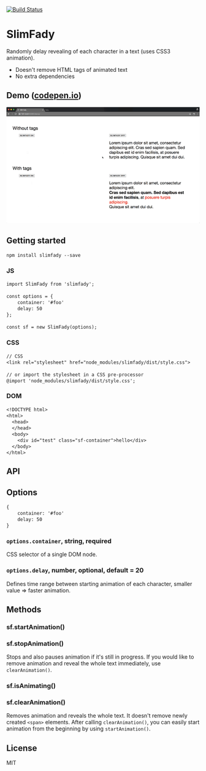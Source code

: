 [![Build Status](https://travis-ci.org/hinok/slimfady.svg?branch=master)](https://travis-ci.org/hinok/slimfady)

# SlimFady
Randomly delay revealing of each character in a text (uses CSS3 animation).

- Doesn't remove HTML tags of animated text
- No extra dependencies

## Demo ([codepen.io](http://codepen.io/hinok/pen/zByWOA))

![SlimFady](/demo/assets/demo.gif?raw=true)

## Getting started

```
npm install slimfady --save
```

### JS

```
import SlimFady from 'slimfady';

const options = {
    container: '#foo'
    delay: 50
};

const sf = new SlimFady(options);
```

### CSS

```
// CSS
<link rel="stylesheet" href="node_modules/slimfady/dist/style.css">

// or import the stylesheet in a CSS pre-processor
@import 'node_modules/slimfady/dist/style.css';
```

### DOM

```
<!DOCTYPE html>
<html>
  <head>  
  </head>
  <body>
    <div id="test" class="sf-container">hello</div>
  </body>
</html>
```

## API

## Options

```
{
    container: '#foo'
    delay: 50
}
```

### `options.container`, string, required

CSS selector of a single DOM node.

### `options.delay`, number, optional, default = 20

Defines time range between starting animation of each character, smaller value => faster animation.

## Methods

### sf.startAnimation()

### sf.stopAnimation()
Stops and also pauses animation if it's still in progress. If you would like to remove animation 
and reveal the whole text immediately, use `clearAnimation()`.

### sf.isAnimating()

### sf.clearAnimation()
Removes animation and reveals the whole text. It doesn't remove newly created `<span>` elements.
After calling `clearAnimation()`, you can easily start animation from the beginning by using
 `startAnimation()`.

## License

MIT
